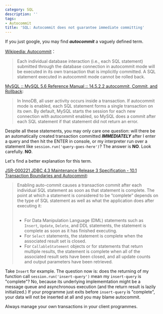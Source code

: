```yaml
---
category: SQL
description: ''
tags:
- Autocommit
title: 'SQL: Autocommit does not guarantee immediate committing'
---
```


If you just google, you may find _**autocommit**_ a vaguely defined term.

[Wikipedia: Autocommit](https://en.wikipedia.org/wiki/Autocommit)：

> Each individual database interaction (i.e., each SQL statement) submitted through the database connection in autocommit mode will be executed in its own transaction that is implicitly committed. A SQL statement executed in autocommit mode cannot be rolled back.

[MySQL :: MySQL 5.6 Reference Manual :: 14.5.2.2 autocommit, Commit, and Rollback](https://dev.mysql.com/doc/refman/5.6/en/innodb-autocommit-commit-rollback.html):

> In InnoDB, all user activity occurs inside a transaction. If autocommit mode is enabled, each SQL statement forms a single transaction on its own. By default, MySQL starts the session for each new connection with autocommit enabled, so MySQL does a commit after each SQL statement if that statement did not return an error.

Despite all these statements, you may only care one question: will there be an automatically created transaction committed _**IMMEDIATELY**_ after I enter a query and then hit the ENTER in console, or my interpreter run over a statement like `session.run('query-goes-here')`? The answer is **NO**. Look carefully. **NO**.

Let's find a better explanation for this term.

[JSR-000221 JDBC 4.3 Maintenance Release 3 Specification - 10.1 Transaction Boundaries and Autocommit](http://download.oracle.com/otndocs/jcp/jdbc-4_3-mrel3-spec/index.html):

> Enabling auto-commit causes a transaction commit after each individual SQL statement as soon as that statement is complete. The point at which a statement is considered to be “complete” depends on the type of SQL statement as well as what the application does after executing it:  
> <br/>
> - For Data Manipulation Language (DML) statements such as `Insert`, `Update`, `Delete`, and DDL statements, the statement is complete as soon as it has finished executing.  
> - For `Select` statements, the statement is complete when the associated result set is closed.  
> - For `CallableStatement` objects or for statements that return multiple results, the statement is complete when all of the associated result sets have been closed, and all update counts and output parameters have been retrieved.  

Take `Insert` for example. The question now is: does the returning of my function call `session.run('insert-query')` mean my `insert-query` is "complete"? No, because its underlying implememtation might be a message queue and asynchronous execution (and the return result is lazily initialized.) If your programme just exits before `insert-query` is "complete", your data will not be inserted at all and you may blame autocommit.

Always manage your own transactions in your client programmes.